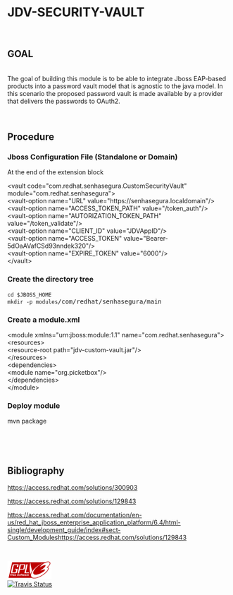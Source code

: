 <h1>JDV-SECURITY-VAULT</h1>
<p>&nbsp;</p>
<h2>GOAL</h2>
<p><br />The goal of building this module is to be able to integrate Jboss EAP-based products into a password vault model that is agnostic to the java model. In this scenario the proposed password vault is made available by a provider that delivers the passwords to OAuth2.</p>
<p>&nbsp;</p>
<h2>Procedure</h2>
<h3>Jboss Configuration File (Standalone or Domain)</h3>
<p>At the end of the extension block</p>
<p>&lt;vault code="com.redhat.senhasegura.CustomSecurityVault" module="com.redhat.senhasegura"&gt;<br /> &lt;vault-option name="URL" value="https://senhasegura.localdomain"/&gt;<br /> &lt;vault-option name="ACCESS_TOKEN_PATH" value="/token_auth"/&gt;<br /> &lt;vault-option name="AUTORIZATION_TOKEN_PATH" value="/token_validate"/&gt;<br /> &lt;vault-option name="CLIENT_ID" value="JDVAppID"/&gt;<br /> &lt;vault-option name="ACCESS_TOKEN" value="Bearer-5dOaAVafCSd93nndek320"/&gt;<br /> &lt;vault-option name="EXPIRE_TOKEN" value="6000"/&gt;<br /> &lt;/vault&gt;</p>
<h3>Create the directory tree</h3>
<pre><code>cd $JBOSS_HOME
mkdir -p modules</code><span class="s1">/com/redhat/senhasegura/main</span></pre>
<h3>Create a module.xml&nbsp;</h3>
<p>&lt;module xmlns="urn:jboss:module:1.1" name="com.redhat.senhasegura"&gt;<br /> &lt;resources&gt;<br /> &lt;resource-root path="jdv-custom-vault.jar"/&gt;<br /> &lt;/resources&gt;<br /> &lt;dependencies&gt;<br /> &lt;module name="org.picketbox"/&gt;<br /> &lt;/dependencies&gt;<br />&lt;/module&gt;</p>
<h3>Deploy module</h3>
<p>mvn package</p>
<p>&nbsp;</p>
<p>&nbsp;</p>
<h2>Bibliography</h2>
<p><a href="https://access.redhat.com/solutions/300903">https://access.redhat.com/solutions/300903</a></p>
<p><a href="https://access.redhat.com/solutions/129843">https://access.redhat.com/solutions/129843</a></p>
<p><a href="https://access.redhat.com/documentation/en-us/red_hat_jboss_enterprise_application_platform/6.4/html-single/development_guide/index#sect-Custom_Modules">https://access.redhat.com/documentation/en-us/red_hat_jboss_enterprise_application_platform/6.4/html-single/development_guide/index#sect-Custom_Modules</a><a href="https://access.redhat.com/solutions/129843">https://access.redhat.com/solutions/129843</a></p>
<p>&nbsp;</p>
<div align="left">
    <a href="LICENSE.md">
        <img src="docs/assets/gpl-v3-logo.svg" width="100"/>
    </a>
</div>
<div align="left">
    <a href="https://travis-ci.org/{{gpas}{repo-owner-username}}/{gpas}{repo-name}}">
        <img alt="Travis Status" src="https://img.shields.io/travis/{{gpas}{repo-owner-username}}/{{gpas}{repo-name}}/master.svg?style=flat-square"/>
    </a>
</div>
